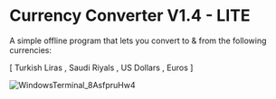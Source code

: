 # Currency Converter V1.4 - LITE

A simple offline program that lets you convert to & from the following currencies: 

[ Turkish Liras , Saudi Riyals ,  US Dollars , Euros ]


![WindowsTerminal_8AsfpruHw4](https://user-images.githubusercontent.com/129081604/231635417-15a97983-efc3-438b-aeba-52466c0ba3ec.png)
